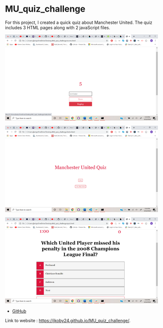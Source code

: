 # MU_quiz_challenge

For this project, I created a quick quiz about Manchester United. The quiz includes 3 HTML pages along with 2 javaScript files. 

![](/assets/images/screenshot7.png)

![](/assets/images/screenshot8.png)

![](/assets/images/screenshot9.png)

* [GitHub](http://github.com/jkoby24 "Visit me on GitHub")

Link to website : https://jkoby24.github.io/MU_quiz_challenge/.
